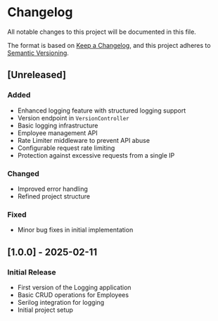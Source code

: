 # Changelog

All notable changes to this project will be documented in this file.

The format is based on [Keep a Changelog](https://keepachangelog.com/en/1.0.0/),
and this project adheres to [Semantic Versioning](https://semver.org/spec/v2.0.0.html).

## [Unreleased]

### Added
- Enhanced logging feature with structured logging support
- Version endpoint in `VersionController`
- Basic logging infrastructure
- Employee management API
- Rate Limiter middleware to prevent API abuse
- Configurable request rate limiting
- Protection against excessive requests from a single IP

### Changed
- Improved error handling
- Refined project structure

### Fixed
- Minor bug fixes in initial implementation

## [1.0.0] - 2025-02-11

### Initial Release
- First version of the Logging application
- Basic CRUD operations for Employees
- Serilog integration for logging
- Initial project setup
